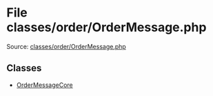 File classes/order/OrderMessage.php
=========

Source: [classes/order/OrderMessage.php](https://github.com/PrestaShop/PrestaShop/blob/1.5.5.0/classes/order/OrderMessage.php)


Classes
-------

* [OrderMessageCore](class.OrderMessageCore.md)

